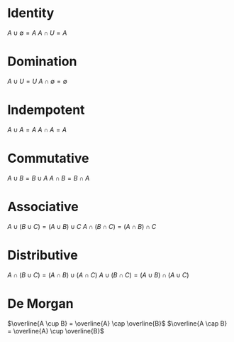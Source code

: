 # Identity
$A \cup \emptyset = A$
$A \cap U = A$

# Domination
$A \cup U = U$
$A \cap \emptyset = \emptyset$

# Indempotent
$A \cup A = A$
$A \cap A = A$

# Commutative
$A \cup B = B \cup A$
$A \cap  B = B \cap A$

# Associative
$A \cup (B \cup C) = (A \cup B) \cup C$
$A \cap (B \cap C) = (A \cap B) \cap C$

# Distributive
$A \cap (B \cup C) = (A \cap B) \cup (A \cap C)$
$A \cup (B \cap C) = (A \cup B) \cap (A \cup C)$

# De Morgan
$\overline{A \cup B} = \overline{A} \cap \overline{B}$
$\overline{A \cap B} = \overline{A} \cup \overline{B}$